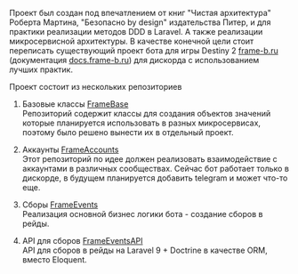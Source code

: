 Проект был создан под впечатлением от книг "Чистая архитектура" Роберта Мартина, "Безопасно by design" издательства Питер, и для практики реализации методов DDD в Laravel. А также реализации микросервисной архитектуры. В качестве конечной цели стоит переписать существующий проект бота для игры Destiny 2 [frame-b.ru](https://frame-b.ru/) (документация [docs.frame-b.ru](https://www.docs.frame-b.ru/)) для дискорда с использованием лучших практик.

Проект состоит из нескольких репозиториев
1. Базовые классы [FrameBase](https://github.com/frame-b/FrameBase) \
Репозиторий содержит классы для создания объектов значений которые планируется использовать в разных микросервисах, поэтому было решено вынести их в отдельный проект.

2. Аккаунты [FrameAccounts](https://github.com/frame-b/FrameAccounts) \
Этот репозиторий по идее должен реализовать взаимодействие с аккаунтами в различных сообществах. Сейчас бот работает только в дискорде, в будущем планируется добавить telegram и может что-то еще.

3. Сборы [FrameEvents](https://github.com/frame-b/FrameEvents) \
Реализация основной бизнес логики бота - создание сборов в рейды.

4. API для сборов [FrameEventsAPI](https://github.com/frame-b/FrameEventsAPI) \
API для сборов в рейды на Laravel 9 + Doctrine в качестве ORM, вместо Eloquent.
